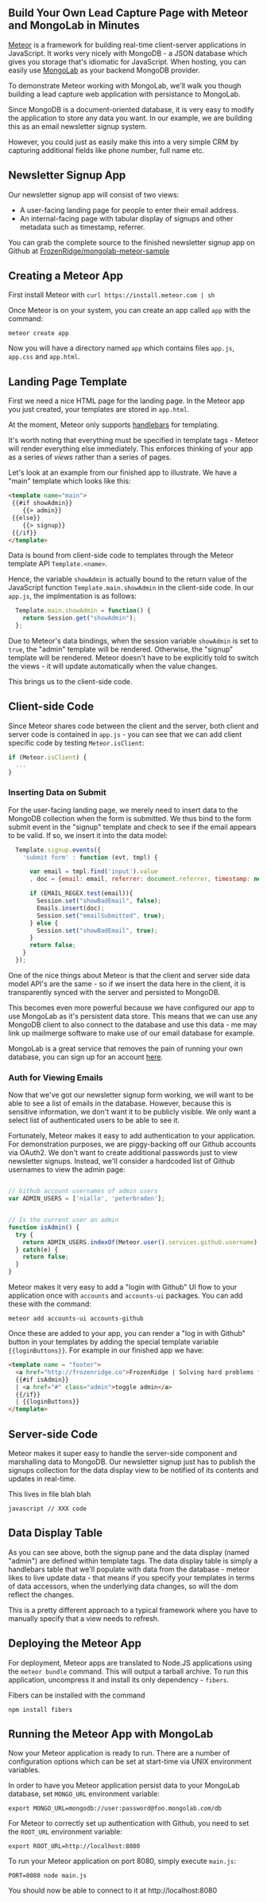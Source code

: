 ## Build Your Own Lead Capture Page with Meteor and MongoLab in Minutes

[Meteor](http://meteor.com) is a framework for building real-time client-server
applications in JavaScript. It works very nicely with MongoDB - a JSON database
which gives you storage that's idiomatic for JavaScript. When hosting, you can
easily use [MongoLab](http://mongolab.com) as your backend MongoDB provider.

To demonstrate Meteor working with MongoLab, we'll walk you though building a
lead capture web application with persistance to MongoLab.

Since MongoDB is a document-oriented database, it is very easy to modify the
application to store any data you want. In our example, we are building this as
an email newsletter signup system.

However, you could just as easily make this into a very simple CRM by capturing
additional fields like phone number, full name etc.

## Newsletter Signup App

Our newsletter signup app will consist of two views:

* A user-facing landing page for people to enter their email address.
* An internal-facing page with tabular display of signups and other metadata
  such as timestamp, referrer.

You can grab the complete source to the finished newsletter signup app on
Github at
[FrozenRidge/mongolab-meteor-sample](https://github.com/FrozenRidge/mongolab-meteor-sample)

## Creating a Meteor App

First install Meteor with `curl https://install.meteor.com | sh`

Once Meteor is on your system, you can create an app called `app` with the command:

`meteor create app`

Now you will have a directory named `app` which contains files `app.js`, `app.css` and `app.html`.

## Landing Page Template

First we need a nice HTML page for the landing page. In the Meteor app you just created, your templates are stored in `app.html`.

At the moment, Meteor only supports [handlebars](http://handlebarsjs.com) for templating.

It's worth noting that everything must be specified in template tags - Meteor
will render everything else immediately.  This enforces thinking of your app as
a series of _views_ rather than a series of pages.

Let's look at an example from our finished app to illustrate. We have a "main" template which looks like this:

```html
<template name="main">
 {{#if showAdmin}}
    {{> admin}}
 {{else}}
    {{> signup}}
 {{/if}}
</template>
```

Data is bound from client-side code to templates through the Meteor template
API `Template.<name>`. 

Hence, the variable `showAdmin` is actually bound to the return value of the
JavaScript function `Template.main.showAdmin` in the client-side code. In our
`app.js`, the implmentation is as follows:

```javascript
  Template.main.showAdmin = function() {
    return Session.get("showAdmin");
  };
```

Due to Meteor's data bindings, when the session variable `showAdmin` is set to `true`, the "admin" template will be rendered. Otherwise, the "signup"
template will be rendered. Meteor doesn't have to be explicitly told to switch the views - it will update automatically when the value changes.

This brings us to the client-side code.

## Client-side Code

Since Meteor shares code between the client and the server, both client and server
code is contained in `app.js` - you can see that we can add client specific code by
testing `Meteor.isClient`:

```javascript
if (Meteor.isClient) {
  ...
}
```

### Inserting Data on Submit

For the user-facing landing page, we merely need to insert data to the MongoDB
collection when the form is submitted. We thus bind to the form submit event in
the "signup" template and check to see if the email appears to be valid. If so,
we insert it into the data model:

```javascript
  Template.signup.events({
    'submit form' : function (evt, tmpl) {

      var email = tmpl.find('input').value
      , doc = {email: email, referrer: document.referrer, timestamp: new Date()}

      if (EMAIL_REGEX.test(email)){
        Session.set("showBadEmail", false);
        Emails.insert(doc);
        Session.set("emailSubmitted", true);
      } else {
        Session.set("showBadEmail", true);
      }
      return false;
    }
  });
```

One of the nice things about Meteor is that the client and server side data
model API's are the same - so if we insert the data here in the client, it is
transparently synced with the server and persisted to MongoDB.

This becomes even more powerful because we have configured our app to use
MongoLab as it's persistent data store. This means that we can use any MongoDB
client to also connect to the database and use this data - me may link up
mailmerge software to make use of our email database for example.

MongoLab is a great service that removes the pain of running your own database,
you can sign up for an account <a href = "https://mongolab.com/signup?referrer=frozenridge">here</a>.

### Auth for Viewing Emails

Now that we've got our newsletter signup form working, we will want to be able to
see a list of emails in the database. However, because this is sensitive information, 
we don't want it to be publicly visible. We only want a select list of authenticated users
to be able to see it.

Fortunately, Meteor makes it easy to add authentication to your application. For demonstration purposes,
we are piggy-backing off our Github accounts via OAuth2. We don't want to create additional passwords just
to view newsletter signups. Instead, we'll consider a hardcoded list of Github usernames to view the admin page:

```javascript

// Github account usernames of admin users
var ADMIN_USERS = ['niallo', 'peterbraden'];


// Is the current user an admin
function isAdmin() {
  try {
    return ADMIN_USERS.indexOf(Meteor.user().services.github.username) !== -1
  } catch(e) {
    return false;
  }
}
```

Meteor makes it very easy to add a "login with Github" UI flow to your
application once with `accounts` and `accounts-ui` packages. You can
add these with the command:

`meteor add accounts-ui accounts-github`

Once these are added to your app, you can render a "log in with Github" button
in your templates by adding the special template variable `{{loginButtons}}`.
For example in our finished app we have:

```html
<template name = "footer">
  <a href="http://frozenridge.co">FrozenRidge | Solving hard problems for business</a>
  {{#if isAdmin}}
  | <a href="#" class="admin">toggle admin</a>
  {{/if}}
  | {{loginButtons}}
</template>

```


## Server-side Code

Meteor makes it super easy to handle the server-side component and marshalling
data to MongoDB. Our newsletter signup just has to publish the signups
collection for the data display view to be notified of its contents and updates
in real-time.

This lives in file blah blah

```javascript // XXX code ```

## Data Display Table

As you can see above, both the signup pane and the data display (named "admin") are defined
within template tags. The data display table is simply a handlebars table that
we'll populate with data from the database - meteor likes to live update data -
that means if you specify your templates in terms of data accessors, when the
underlying data changes, so will the dom reflect the changes.

This is a pretty different approach to a typical framework where you have to
manually specify that a view needs to refresh.



## Deploying the Meteor App

For deployment, Meteor apps are translated to Node.JS applications using the
`meteor bundle` command. This will output a tarball archive. To run this
application, uncompress it and install its only dependency - `fibers`.

Fibers can be installed with the command

`npm install fibers`

## Running the Meteor App with MongoLab

Now your Meteor application is ready to run. There are a number of
configuration options which can be set at start-time via UNIX environment
variables. 

In order to have you Meteor application persist data to your MongoLab database,
set `MONGO_URL` environment variable:

`export MONGO_URL=mongodb://user:password@foo.mongolab.com/db`

For Meteor to correctly set up authentication with Github, you need to set the `ROOT_URL` environment variable:

`export ROOT_URL=http://localhost:8080`

To run your Meteor application on port 8080, simply execute `main.js`:

`PORT=8080 node main.js`

You should now be able to connect to it at http://localhost:8080
